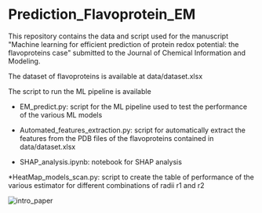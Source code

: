 # Prediction_Flavoprotein_EM

This repository contains the data and script used for the manuscript "Machine learning for efficient prediction of protein redox potential: the flavoproteins case"
submitted to the Journal of Chemical Information and Modeling.

The dataset of flavoproteins is available at data/dataset.xlsx

The script to run the ML pipeline is available 
* EM_predict.py: script for the ML pipeline used to test the performance of the various ML models

* Automated_features_extraction.py: script for automatically extract the features from the PDB files of the flavoproteins contained in data/dataset.xlsx
* SHAP_analysis.ipynb: notebook for SHAP analysis

*HeatMap_models_scan.py: script to create the table of performance of the various estimator for different combinations of radii r1 and r2

![intro_paper](https://github.com/CompBtBs/Prediction_Flavoprotein_EM/blob/261b38cad98d52805f6f5f12ac0d069a0229c02e/intro_paper.png)


